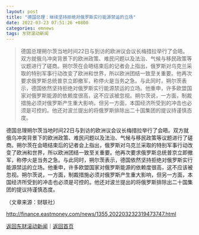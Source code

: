 ```yaml
---
layout: post
title: "德国总理：继续坚持拒绝对俄罗斯实行能源禁运的立场"
date: 2022-03-23 07:51:26 +0800
categories: emnews
tags: 东财滚动新闻
---
```

> 德国总理朔尔茨当地时间22日与到访的欧洲议会议长梅措拉举行了会晤。双方就俄乌冲突背景下的欧洲政策、难民问题以及法治、气候与移民政策等议题进行了磋商。朔尔茨在会晤结束后的记者会上指出，俄罗斯对乌克兰采取的特别军事行动改变了欧洲和世界，所以欧洲团结一致至关重要。他再次要求俄罗斯总统普京立即撤军，称停火是当务之急。与此同时，朔尔茨表示，德国依然坚持拒绝对俄罗斯实行能源禁运的立场。他重申，许多欧盟国家对俄罗斯能源的依赖度很高，这不应该被忽视。朔尔茨说，一方面，制裁措施必须对俄罗斯产生重大影响，但另一方面，本国经济所受到的冲击也必须是可控的。他还对波兰提出的将俄罗斯排除出二十国集团的提议持谨慎态度。

<p>德国总理朔尔茨当地时间22日与到访的欧洲议会议长梅措拉举行了会晤。双方就俄乌冲突背景下的欧洲政策、难民问题以及法治、气候与移民政策等议题进行了磋商。朔尔茨在会晤结束后的记者会上指出，俄罗斯对乌克兰采取的特别军事行动改变了欧洲和世界，所以欧洲团结一致至关重要。他再次要求俄罗斯总统普京立即撤军，称停火是当务之急。与此同时，朔尔茨表示，德国依然坚持拒绝对俄罗斯实行能源禁运的立场。他重申，许多欧盟国家对俄罗斯能源的依赖度很高，这不应该被忽视。朔尔茨说，一方面，制裁措施必须对俄罗斯产生重大影响，但另一方面，本国经济所受到的冲击也必须是可控的。他还对波兰提出的将俄罗斯排除出二十国集团的提议持谨慎态度。</p><p class="em_media">（文章来源：财联社）</p>

<http://finance.eastmoney.com/news/1355,202203232319473747.html>

[返回东财滚动新闻](//finews.withounder.com/emnews/)｜[返回首页](//finews.withounder.com/)